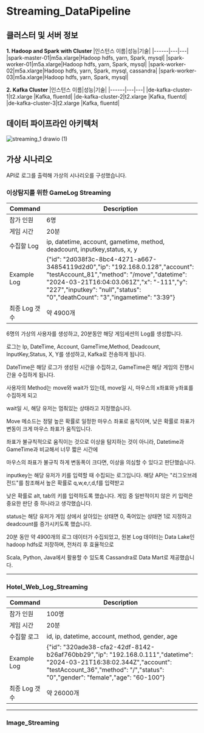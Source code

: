 # Streaming_DataPipeline
## 클러스터 및 서버 정보
<b>1. Hadoop and Spark with Cluster </b>
|인스턴스 이름|성능|기술|
|------|---|---|
|spark-master-01|m5a.xlarge|Hadoop hdfs, yarn, Spark, mysql|
|spark-worker-01|m5a.xlarge|Hadoop hdfs, yarn, Spark, mysql|
|spark-worker-02|m5a.xlarge|Hadoop hdfs, yarn, Spark, mysql, cassandra|
|spark-worker-03|m5a.xlarge|Hadoop hdfs, yarn, Spark, mysql|

<b>2. Kafka Cluster</b>
|인스턴스 이름|성능|기술|
|------|---|---|
|de-kafka-cluster-1|t2.xlarge |Kafka, fluentd|
|de-kafka-cluster-2|t2.xlarge |Kafka, fluentd|
|de-kafka-cluster-3|t2.xlarge |Kafka, fluentd|

## 데이터 파이프라인 아키텍처
![streaming_1 drawio (1)](https://github.com/Ra99it/Distributed-processing-and-cluster-operations-engineering/assets/122541545/4ee9a2ae-e449-435e-8339-076eee53dd1e)


## 가상 시나리오
API로 로그를 출력해 가상의 시나리오를 구성했습니다.

### 이상탐지를 위한 GameLog Streaming

| Command | Description |
| --- | --- |
| 참가 인원 | 6명 |
| 게임 시간 | 20분 |
| 수집할 Log| ip, datetime, account, gametime, method, deadcount, inputkey,status, x, y |
| Example Log| {"id": "2d038f3c-8bc4-4271-a667-34854119d2d0","ip": "192.168.0.128","account": "testAccount_81","method": "/move","datetime": "2024-03-21T16:04:03.061Z","x": "-111","y": "227","inputkey": "null","status": "0","deathCount": "3","ingametime": "3:39"} |
| 최종 Log 갯수 | 약 4900개 |

6명의 가상의 사용자를 생성하고, 20분동안 해당 게임세션의 Log를 생성합니다. <br>

로그는 Ip, DateTime, Account, GameTime,Method, Deadcount, InputKey,Status, X, Y를 생성하고, Kafka로 전송하게 됩니다. <br>

DateTime은 해당 로그가 생성된 시간을 수집하고, GameTime은 해당 게임의 진행시간을 수집하게 됩니다. <br>

사용자의 Method는 move와 wait가 있는데, move일 시, 마우스의 x좌표와 y좌표를 수집하게 되고 <br>

wait일 시, 해당 유저는 멈춰있는 상태라고 지정했습니다. <br>

Move 메소드는 정말 높은 확률로 일정한 마우스 좌표로 움직이며, 낮은 확률로 좌표가 변동이 크게 마우스 좌표가 움직입니다. <br>

좌표가 불규칙적으로 움직이는 것으로 이상을 탐지하는 것이 아니라, Datetime과 GameTime과 비교해서 너무 짧은 시간에 <br>

마우스의 좌표가 불규칙 하게 변동폭이 크다면, 이상을 의심할 수 있다고 판단했습니다.

inputkey는 해당 유저가 키를 입력할 때 수집되는 로그입니다. 해당 API는 "리그오브레전드"를 참조해서 높은 확률로 q,w,e,r,d,f를 입력받고 <br>

낮은 확률로 alt, tab의 키를 입력하도록 했습니다. 게임 중 일반적이지 않은 키 입력은 중요한 판단 중 하나라고 생각했습니다. <br>

status는 해당 유저가 게임 상에서 살아있는 상태면 0, 죽어있는 상태면 1로 지정하고 deadcount를 증가시키도록 했습니다. <br>

20분 동안 약 4900개의 로그 데이터가 수집되었고, 원본 Log 데이터는 Data Lake인 hadoop hdfs로 저장하며, 전처리 후 효율적으로 <br>

Scala, Python, Java에서 활용할 수 있도록 Cassandra로 Data Mart로 제공했습니다.

-------


### Hotel_Web_Log_Streaming
| Command | Description |
| --- | --- |
| 참가 인원 | 100명 |
| 게임 시간 | 20분 |
| 수집할 로그 | id, ip, datetime, account, method, gender, age |
| Example Log | {"id": "320ade38-cfa2-42df-8142-b26af760bb29","ip": "192.168.0.111","datetime": "2024-03-21T16:38:02.344Z","account": "testAccount_36","method": "/","status": "0","gender": "female","age": "60-100"} |
| 최종 Log 갯수 | 약 26000개 |

--------

### Image_Streaming

